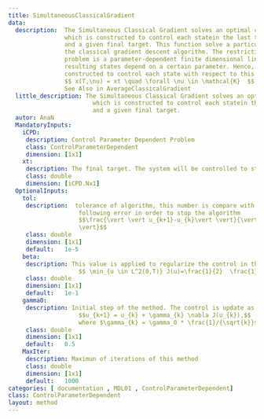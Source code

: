 ```yaml
---
title: SimultaneousClassicalGradient
data: 
  description:  The Simultaneous Classical Gradient solves an optimal control problem 
                which is constructed to control each statein the last time
                and a given final target. This function solve a particular optimal control problem using
                the classical gradient descent algorithm. The restriction of the optimization 
                problem is a parameter-dependent finite dimensional linear system. Then, the 
                resulting states depend on a certain parameter. Hence, the functional is
                constructed to control each state with respect to this parameter
                $$ x(T,\nu) = xt \quad \forall \nu \in \mathcal{K}  $$.
                See Also in AverageClassicalGradient
  little_description: The Simultaneous Classical Gradient solves an optimal control problem 
                        which is constructed to control each statein the last time
                        and a given final target.
  autor: AnaN
  MandatoryInputs:   
    iCPD: 
     description: Control Parameter Dependent Problem 
     class: ControlParameterDependent
     dimension: [1x1]
    xt: 
     description: The final target. The system will be controlled to starting in x0 ending in xt.
     class: double
     dimension: [iCPD.Nx1]
  OptionalInputs:
    tol:
     description:  tolerance of algorithm, this number is compare with the
                    following error in order to stop the algorithm
                    $$\frac{\vert \vert u_{k+1}-u_{k}\vert \vert}{\vert \vert u_{k+1}\vert
                    \vert}$$
     class: double
     dimension: [1x1]
     default:   1e-5
    beta:
     description: This value is applied to regularize the control in the optimal control problem
                    $$ \min_{u \in L^2(0,T)} J(u)=\frac{1}{2}  \frac{1}{|\mathcal{K}|} \sum_{\nu \in \mathcal{K}}\left( x \left( T, \nu \right) - xt \right)^2  + \frac{\beta}{2} \int_0^T u^2 \mathrm{d}t, \quad \beta \in \mathbb{R}^+ $$ 
     class: double
     dimension: [1x1]
     default:   1e-1
    gamma0:
     description: Initial step of the method. The control is update as follow
                    $$u_{k+1} = u_{k} + \gamma_{k} \nabla J(u_{k}),$$
                    where $\gamma_{k} = \gamma_0 * \frac{1}/{\sqrt{k}}$
     class: double
     dimension: [1x1]
     default:   0.5
    MaxIter:
     description: Maximun of iterations of this method
     class: double
     dimension: [1x1]
     default:   1000
categories: [ documentation , MDL01 , ControlParameterDependent]
class: ControlParameterDependent
layout: method
---
```

